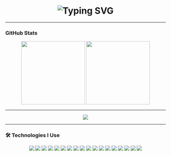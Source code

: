 <!-- Encabezado animado -->
<h1 align="center">
  <img src="https://readme-typing-svg.demolab.com?font=Fira+Code&duration=3000&pause=1000&color=39FF14&center=true&vCenter=true&width=435&lines=Hi%2C+I'm+Arnold+Zaga;Engineer+%7C+Developer;Full+Stack+&+Tech+Enthusiast" alt="Typing SVG" />
</h1>

---

<!-- Estadísticas de GitHub -->
### GitHub Stats

<div align="center">
  <img height="200px" src="https://github-readme-stats.vercel.app/api?username=dakar123&show_icons=true&theme=dark&icon_color=39FF14&title_color=39FF14&text_color=A8FF60&bg_color=000000" />
  <img height="200px" src="https://github-readme-streak-stats.herokuapp.com?user=dakar123&theme=dark&ring=39FF14&fire=39FF14&currStreakLabel=A8FF60&sideNums=A8FF60&sideLabels=39FF14&dates=84FF7A&background=000000" />
</div>

---


<!-- GitHub Trophies -->

<div align="center">
  <img src="https://github-profile-trophy.vercel.app/?username=dakar123&theme=matrix&no-frame=true&no-bg=true&column=3&title=committer,issues,stars" />
</div>

---

<!-- Tecnologías -->
### 🛠️ Technologies I Use

<!-- Tecnologías usadas -->
<div align="center">
  <img src="https://img.shields.io/badge/Python-367588?style=for-the-badge&logo=python&logoColor=white" />
  <img src="https://img.shields.io/badge/Java-ED8B00?style=for-the-badge&logo=java&logoColor=white" />
  <img src="https://img.shields.io/badge/JavaScript-F0DB4F?style=for-the-badge&logo=javascript&logoColor=black" />
  <img src="https://img.shields.io/badge/HTML-E34C26?style=for-the-badge&logo=html5&logoColor=white" />
  <img src="https://img.shields.io/badge/CSS-264de4?style=for-the-badge&logo=css3&logoColor=white" />
  <img src="https://img.shields.io/badge/React-61DAFB?style=for-the-badge&logo=react&logoColor=black" />
  <img src="https://img.shields.io/badge/PHP-8892BE?style=for-the-badge&logo=php&logoColor=white" />
  <img src="https://img.shields.io/badge/Django-092E20?style=for-the-badge&logo=django&logoColor=white" />
  <img src="https://img.shields.io/badge/MySQL-00758F?style=for-the-badge&logo=mysql&logoColor=white" />
  <img src="https://img.shields.io/badge/SQL-4479A1?style=for-the-badge&logo=sqlite&logoColor=white" />
  <img src="https://img.shields.io/badge/PostgreSQL-008080?style=for-the-badge&logo=postgresql&logoColor=white" />
  <img src="https://img.shields.io/badge/NeonTech-00F5FF?style=for-the-badge&logo=data&logoColor=black" />
  <img src="https://img.shields.io/badge/Docker-0db7ed?style=for-the-badge&logo=docker&logoColor=white" />
  <img src="https://img.shields.io/badge/Git-F05032?style=for-the-badge&logo=git&logoColor=white" />
  <img src="https://img.shields.io/badge/GitHub-181717?style=for-the-badge&logo=github&logoColor=white" />
  <img src="https://img.shields.io/badge/VS_Code-007ACC?style=for-the-badge&logo=visual-studio-code&logoColor=white" />
  <img src="https://img.shields.io/badge/IntelliJ_IDEA-000000?style=for-the-badge&logo=intellij-idea&logoColor=white" />
  <img src="https://img.shields.io/badge/PyCharm-1a1a1a?style=for-the-badge&logo=pycharm&logoColor=brightgreen" />
</div>
